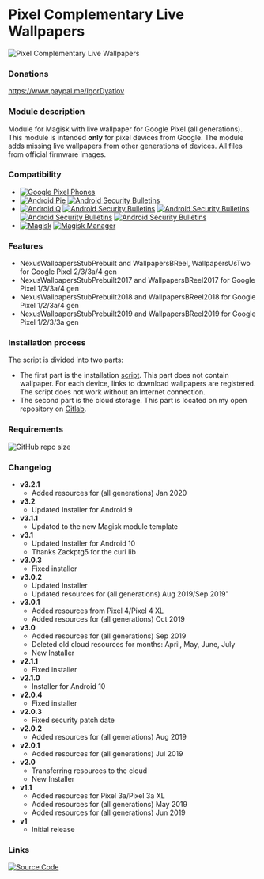 # Pixel Complementary Live Wallpapers
![Pixel Complementary Live Wallpapers](https://api.b-reel.com/assets/images/PixelWallpapers-content3.jpg)

### Donations
https://www.paypal.me/IgorDyatlov

### Module description
Module for Magisk with live wallpaper for Google Pixel (all generations). This module is intended **only** for pixel devices from Google. The module adds missing live wallpapers from other generations of devices. All files from official firmware images.

### Compatibility
 * [![Google Pixel Phones](https://img.shields.io/badge/Google%20Pixel-Android%20phones-blue.svg)](https://pixel.google.com/)
 * [![Android Pie](https://img.shields.io/badge/Android-9-blue.svg)](https://www.android.com/versions/pie-9-0/) [![Android Security Bulletins](https://img.shields.io/badge/2019%2008%2001-patch%20security-blue.svg)](https://source.android.com/security/bulletin)
 * [![Android Q](https://img.shields.io/badge/Android-10-blue.svg)](https://www.android.com/android-10/) [![Android Security Bulletins](https://img.shields.io/badge/2019%2010%2006-patch%20security-blue.svg)](https://source.android.com/security/bulletin) [![Android Security Bulletins](https://img.shields.io/badge/2019%2011%2005-patch%20security-blue.svg)](https://source.android.com/security/bulletin) [![Android Security Bulletins](https://img.shields.io/badge/2019%2012%2005-patch%20security-blue.svg)](https://source.android.com/security/bulletin) [![Android Security Bulletins](https://img.shields.io/badge/2020%2001%2001-patch%20security-blue.svg)](https://source.android.com/security/bulletin)
 * [![Magisk](https://img.shields.io/badge/Magisk-19%2B-blue.svg)](https://forum.xda-developers.com/apps/magisk/official-magisk-v7-universal-systemless-t3473445) [![Magisk Manager](https://img.shields.io/badge/Magisk%20Manager-7.1.0%2B-blue.svg)](https://forum.xda-developers.com/apps/magisk/official-magisk-v7-universal-systemless-t3473445)

### Features
 * NexusWallpapersStubPrebuilt and WallpapersBReel, WallpapersUsTwo for Google Pixel 2/3/3a/4 gen
 * NexusWallpapersStubPrebuilt2017 and WallpapersBReel2017 for Google Pixel 1/3/3a/4 gen
 * NexusWallpapersStubPrebuilt2018 and WallpapersBReel2018 for Google Pixel 1/2/3a/4 gen
 * NexusWallpapersStubPrebuilt2019 and WallpapersBReel2019 for Google Pixel 1/2/3/3a gen

### Installation process
The script is divided into two parts:
- The first part is the installation [script](https://github.com/Magisk-Modules-Repo/pixel-complementary-live-wallpapers/blob/master/install.sh). This part does not contain wallpaper. For each device, links to download wallpapers are registered. The script does not work without an Internet connection.
- The second part is the cloud storage. This part is located on my open repository on [Gitlab](https://gitlab.com/igor-dyatlov/pixel-complementary-live-wallpapers).

### Requirements
![GitHub repo size](https://img.shields.io/github/repo-size/Magisk-Modules-Repo/pixel-complementary-live-wallpapers.svg)

### Changelog
* __v3.2.1__
  * Added resources for (all generations) Jan 2020
* __v3.2__
  * Updated Installer for Android 9
* __v3.1.1__
  * Updated to the new Magisk module template
* __v3.1__
  * Updated Installer for Android 10
  * Thanks Zackptg5 for the curl lib
* __v3.0.3__
  * Fixed installer
* __v3.0.2__
  * Updated Installer
  * Updated resources for (all generations) Aug 2019/Sep 2019"
* __v3.0.1__
  * Added resources from Pixel 4/Pixel 4 XL
  * Added resources for (all generations) Oct 2019
* __v3.0__
  * Added resources for (all generations) Sep 2019
  * Deleted old cloud resources for months: April, May, June, July
  * New Installer
* __v2.1.1__
  * Fixed installer
* __v2.1.0__
  * Installer for Android 10
* __v2.0.4__
  * Fixed installer
* __v2.0.3__
  * Fixed security patch date
* __v2.0.2__
  * Added resources for (all generations) Aug 2019
* __v2.0.1__
  * Added resources for (all generations) Jul 2019
* __v2.0__
  * Transferring resources to the cloud
  * New Installer
* __v1.1__
  * Added resources for Pixel 3a/Pixel 3a XL
  * Added resources for (all generations) May 2019
  * Added resources for (all generations) Jun 2019
* __v1__
  * Initial release

### Links
[![Source Code](https://img.shields.io/badge/Github-Source-black.svg)](https://github.com/Magisk-Modules-Repo/pixel-complementary-live-wallpapers)
